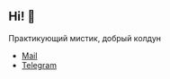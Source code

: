 ## Hi! 👋

Практикующий мистик, добрый колдун

- [Mail](mailto:dddyom@gmail.com)
- [Telegram](https://t.me/dddyom)
